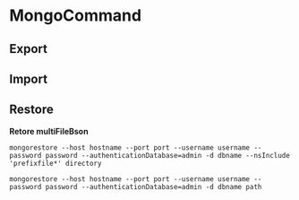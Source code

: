 # MongoCommand
## Export
## Import
## Restore
**Retore multiFileBson**

```
mongorestore --host hostname --port port --username username --password password --authenticationDatabase=admin -d dbname --nsInclude 'prefixfile*' directory
```
```
mongorestore --host hostname --port port --username username --password password --authenticationDatabase=admin -d dbname path
```

